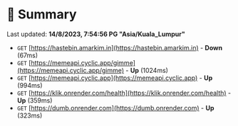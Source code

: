 # 📖 Summary
Last updated: **14/8/2023, 7:54:56 PG "Asia/Kuala_Lumpur"**

- `GET` [https://hastebin.amarkim.in](https://hastebin.amarkim.in) - **Down** (67ms)
- `GET` [https://memeapi.cyclic.app/gimme](https://memeapi.cyclic.app/gimme) - **Up** (1024ms)
- `GET` [https://memeapi.cyclic.app](https://memeapi.cyclic.app) - **Up** (994ms)
- `GET` [https://klik.onrender.com/health](https://klik.onrender.com/health) - **Up** (359ms)
- `GET` [https://dumb.onrender.com](https://dumb.onrender.com) - **Up** (323ms)
